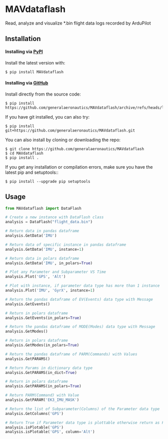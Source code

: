 # MAVdataflash
Read, analyze and visualize *.bin flight data logs recorded by ArduPilot

## Installation
#### Installing via [PyPI](https://pypi.org/project/MAVdataflash/)
Install the latest version with:
```
$ pip install MAVdataflash
```
#### Installing via [GitHub](https://github.com/generalaeronautics/MAVdataflash)
Install directly from the source code:

    $ pip install https://github.com/generalaeronautics/MAVdataflash/archive/refs/heads/latest.zip

If you have git installed, you can also try:

    $ pip install git+https://github.com/generalaeronautics/MAVdataflash.git

You can also install by cloning or downloading the repo:

    $ git clone https://github.com/generalaeronautics/MAVdataflash
    $ cd MAVdataflash
    $ pip install .

If you get any installation or compilation errors, make sure you have the latest pip and setuptools::

    $ pip install --upgrade pip setuptools

## Usage
```python
from MAVdataflash import DataFlash
```
```python
# Create a new instance with DataFlash class
analysis = DataFlash("flight_data.bin")
```

```python
# Return data in pandas dataframe
analysis.GetData('IMU')

# Return data of specific instance in pandas dataframe
analysis.GetData('IMU', instance=1)

# Return data in polars dataframe
analysis.GetData('IMU', in_polars=True)
```

```python
# Plot any Parameter and Subparameter VS Time
analysis.Plot('GPS', 'Alt')

# Plot with instance, if parameter data type has more than 1 instance
analysis.Plot('IMU', 'GyrX', instance=1)
```

```python
# Return the pandas dataframe of EV(Events) data type with Message
analysis.GetEvents()

# Return in polars dataframe
analysis.GetEvents(in_polars=True)
```

```python
# Return the pandas dataframe of MODE(Modes) data type with Message
analysis.GetModes()

# Return in polars dataframe
analysis.GetModes(in_polars=True)
```

```python
# Return the pandas dataframe of PARM(Commands) with Values
analysis.GetPARAMS()

# Return Params in dictionary data type
analysis.GetPARAMS(in_dict=True)

# Return in polars dataframe
analysis.GetPARAMS(in_polars=True)
```

```python
# Return PARM(Command) with Value
analysis.GetPARAM('EK3_IMU_MASK')
```

```python
# Return the list of Subparameter(Columns) of the Parameter data type
analysis.GetColumns('GPS')
```

```python
# Return True if Parameter data type is plottable otherwise return as False
analysis.isPlotable('GPS')
analysis.isPlotable('GPS', column='Alt')
```